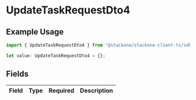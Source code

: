 # UpdateTaskRequestDto4

## Example Usage

```typescript
import { UpdateTaskRequestDto4 } from "@stackone/stackone-client-ts/sdk/models/shared";

let value: UpdateTaskRequestDto4 = {};
```

## Fields

| Field       | Type        | Required    | Description |
| ----------- | ----------- | ----------- | ----------- |
